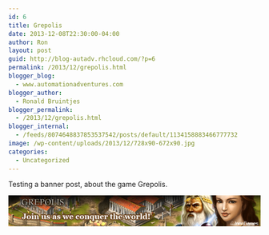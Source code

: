 ```yaml
---
id: 6
title: Grepolis
date: 2013-12-08T22:30:00-04:00
author: Ron
layout: post
guid: http://blog-autadv.rhcloud.com/?p=6
permalink: /2013/12/grepolis.html
blogger_blog:
  - www.automationadventures.com
blogger_author:
  - Ronald Bruintjes
blogger_permalink:
  - /2013/12/grepolis.html
blogger_internal:
  - /feeds/8074648837853537542/posts/default/1134158883466777732
image: /wp-content/uploads/2013/12/728x90-672x90.jpg
categories:
  - Uncategorized
---
```

Testing a banner post, about the game Grepolis.

[![](/wp-content/uploads/2013/12/728x90.jpg)](http://us.grepolis.com/invite-991318-us24?invitation_id=202106&invitation_mac=f97bfa34&ref=player_invite_banner)